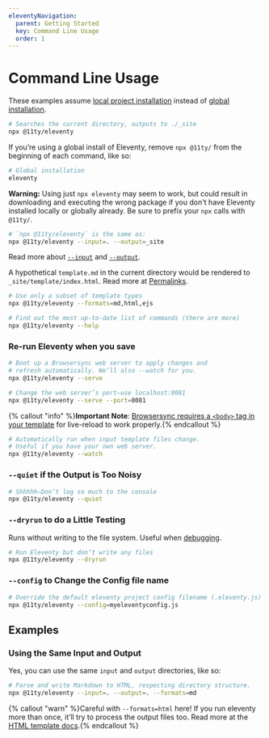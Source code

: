 ```yaml
---
eleventyNavigation:
  parent: Getting Started
  key: Command Line Usage
  order: 1
---
```

# Command Line Usage

These examples assume [local project installation](/docs/getting-started/) instead of [global installation](/docs/global-installation/).

```bash
# Searches the current directory, outputs to ./_site
npx @11ty/eleventy
```

If you’re using a global install of Eleventy, remove `npx @11ty/` from the beginning of each command, like so:

```bash
# Global installation
eleventy
```

<div class="elv-callout elv-callout-warn"><strong>Warning:</strong> Using just <code>npx eleventy</code> may seem to work, but could result in downloading and executing the wrong package if you don't have Eleventy installed locally or globally already. Be sure to prefix your <code>npx</code> calls with <code>@11ty/</code>.</div>

```bash
# `npx @11ty/eleventy` is the same as:
npx @11ty/eleventy --input=. --output=_site
```

Read more about [`--input`](/docs/config/#input-directory) and [`--output`](/docs/config/#output-directory).

A hypothetical `template.md` in the current directory would be rendered to `_site/template/index.html`. Read more at [Permalinks](/docs/permalinks/).

```bash
# Use only a subset of template types
npx @11ty/eleventy --formats=md,html,ejs
```

```bash
# Find out the most up-to-date list of commands (there are more)
npx @11ty/eleventy --help
```

### Re-run Eleventy when you save

```bash
# Boot up a Browsersync web server to apply changes and
# refresh automatically. We’ll also --watch for you.
npx @11ty/eleventy --serve
```

```bash
# Change the web server’s port—use localhost:8081
npx @11ty/eleventy --serve --port=8081
```

{% callout "info" %}<strong>Important Note</strong>: <a href="https://browsersync.io/docs/#requirements">Browsersync requires a <code>&lt;body&gt;</code> tag in your template</a> for live-reload to work properly.{% endcallout %}

```bash
# Automatically run when input template files change.
# Useful if you have your own web server.
npx @11ty/eleventy --watch
```

### `--quiet` if the Output is Too Noisy

```bash
# Shhhhh—Don’t log so much to the console
npx @11ty/eleventy --quiet
```

### `--dryrun` to do a Little Testing

Runs without writing to the file system. Useful when [debugging](/docs/debugging/).

```bash
# Run Eleventy but don’t write any files
npx @11ty/eleventy --dryrun
```

### `--config` to Change the Config file name

```bash
# Override the default eleventy project config filename (.eleventy.js)
npx @11ty/eleventy --config=myeleventyconfig.js
```

## Examples

### Using the Same Input and Output

Yes, you can use the same `input` and `output` directories, like so:

```bash
# Parse and write Markdown to HTML, respecting directory structure.
npx @11ty/eleventy --input=. --output=. --formats=md
```

{% callout "warn" %}Careful with <code>--formats=html</code> here! If you run eleventy more than once, it’ll try to process the output files too. Read more at the <a href="/docs/languages/html/#using-the-same-input-and-output-directories">HTML template docs</a>.{% endcallout %}

<!-- 
### Example: Process a Single File

```bash
npx @11ty/eleventy --input=README.md --output=.
```

Writes to `./README/index.html`.
-->
